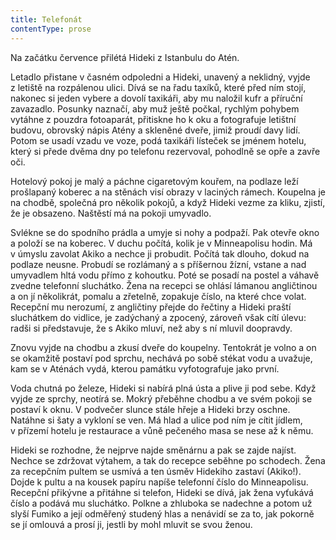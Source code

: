 ```yaml
---
title: Telefonát
contentType: prose
---
```


<section>

Na začátku července přilétá Hideki z Istanbulu do Atén.

Letadlo přistane v časném odpoledni a Hideki, unavený a neklidný, vyjde z letiště na rozpálenou ulici. Dívá se na řadu taxíků, které před ním stojí, nakonec si jeden vybere a dovolí taxikáři, aby mu naložil kufr a příruční zavazadlo. Posunky naznačí, aby muž ještě počkal, rychlým pohybem vytáhne z pouzdra fotoaparát, přitiskne ho k oku a fotografuje letištní budovu, obrovský nápis Atény a skleněné dveře, jimiž proudí davy lidí. Potom se usadí vzadu ve voze, podá taxikáři lísteček se jménem hotelu, který si přede dvěma dny po telefonu rezervoval, pohodlně se opře a zavře oči.

Hotelový pokoj je malý a páchne cigaretovým kouřem, na podlaze leží prošlapaný koberec a na stěnách visí obrazy v laciných rámech. Koupelna je na chodbě, společná pro několik pokojů, a když Hideki vezme za kliku, zjistí, že je obsazeno. Naštěstí má na pokoji umyvadlo.

Svlékne se do spodního prádla a umyje si nohy a podpaží. Pak otevře okno a položí se na koberec. V duchu počítá, kolik je v Minneapolisu hodin. Má v úmyslu zavolat Akiko a nechce ji probudit. Počítá tak dlouho, dokud na podlaze neusne. Probudí se rozlámaný a s příšernou žízní, vstane a nad umyvadlem hltá vodu přímo z kohoutku. Poté se posadí na postel a váhavě zvedne telefonní sluchátko. Žena na recepci se ohlásí lámanou angličtinou a on jí několikrát, pomalu a zřetelně, zopakuje číslo, na které chce volat. Recepční mu nerozumí, z angličtiny přejde do řečtiny a Hideki praští sluchátkem do vidlice, je zadýchaný a zpocený, zároveň však cítí úlevu: radši si představuje, že s Akiko mluví, než aby s ní mluvil doopravdy.

Znovu vyjde na chodbu a zkusí dveře do koupelny. Tentokrát je volno a on se okamžitě postaví pod sprchu, nechává po sobě stékat vodu a uvažuje, kam se v Aténách vydá, kterou památku vyfotografuje jako první.

Voda chutná po železe, Hideki si nabírá plná ústa a plive ji pod sebe. Když vyjde ze sprchy, neotírá se. Mokrý přeběhne chodbu a ve svém pokoji se postaví k oknu. V podvečer slunce stále hřeje a Hideki brzy oschne. Natáhne si šaty a vykloní se ven. Má hlad a ulice pod ním je cítit jídlem, v přízemí hotelu je restaurace a vůně pečeného masa se nese až k němu.

Hideki se rozhodne, že nejprve najde směnárnu a pak se zajde najíst. Nechce se zdržovat výtahem, a tak do recepce seběhne po schodech. Žena za recepčním pultem se usmívá a ten úsměv Hidekiho zastaví (Akiko!). Dojde k pultu a na kousek papíru napíše telefonní číslo do Minneapolisu. Recepční přikývne a přitáhne si telefon, Hideki se dívá, jak žena vyťukává číslo a podává mu sluchátko. Polkne a zhluboka se nadechne a potom už slyší Fumiko a její odměřený studený hlas a nenávidí se za to, jak pokorně se jí omlouvá a prosí ji, jestli by mohl mluvit se svou ženou.

</section>
